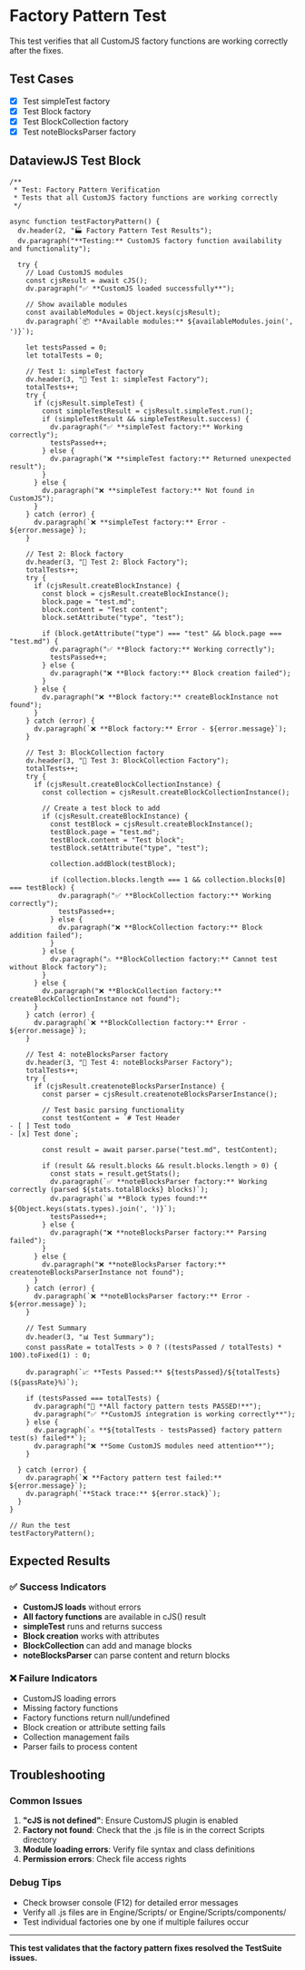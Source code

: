 # Factory Pattern Test

This test verifies that all CustomJS factory functions are working correctly after the fixes.

## Test Cases
- [x] Test simpleTest factory
- [x] Test Block factory
- [x] Test BlockCollection factory
- [x] Test noteBlocksParser factory

## DataviewJS Test Block

```dataviewjs
/**
 * Test: Factory Pattern Verification
 * Tests that all CustomJS factory functions are working correctly
 */

async function testFactoryPattern() {
  dv.header(2, "🏭 Factory Pattern Test Results");
  dv.paragraph("**Testing:** CustomJS factory function availability and functionality");
  
  try {
    // Load CustomJS modules
    const cjsResult = await cJS();
    dv.paragraph("✅ **CustomJS loaded successfully**");
    
    // Show available modules
    const availableModules = Object.keys(cjsResult);
    dv.paragraph(`📦 **Available modules:** ${availableModules.join(', ')}`);
    
    let testsPassed = 0;
    let totalTests = 0;
    
    // Test 1: simpleTest factory
    dv.header(3, "🧪 Test 1: simpleTest Factory");
    totalTests++;
    try {
      if (cjsResult.simpleTest) {
        const simpleTestResult = cjsResult.simpleTest.run();
        if (simpleTestResult && simpleTestResult.success) {
          dv.paragraph("✅ **simpleTest factory:** Working correctly");
          testsPassed++;
        } else {
          dv.paragraph("❌ **simpleTest factory:** Returned unexpected result");
        }
      } else {
        dv.paragraph("❌ **simpleTest factory:** Not found in CustomJS");
      }
    } catch (error) {
      dv.paragraph(`❌ **simpleTest factory:** Error - ${error.message}`);
    }
    
    // Test 2: Block factory
    dv.header(3, "🧪 Test 2: Block Factory");
    totalTests++;
    try {
      if (cjsResult.createBlockInstance) {
        const block = cjsResult.createBlockInstance();
        block.page = "test.md";
        block.content = "Test content";
        block.setAttribute("type", "test");
        
        if (block.getAttribute("type") === "test" && block.page === "test.md") {
          dv.paragraph("✅ **Block factory:** Working correctly");
          testsPassed++;
        } else {
          dv.paragraph("❌ **Block factory:** Block creation failed");
        }
      } else {
        dv.paragraph("❌ **Block factory:** createBlockInstance not found");
      }
    } catch (error) {
      dv.paragraph(`❌ **Block factory:** Error - ${error.message}`);
    }
    
    // Test 3: BlockCollection factory
    dv.header(3, "🧪 Test 3: BlockCollection Factory");
    totalTests++;
    try {
      if (cjsResult.createBlockCollectionInstance) {
        const collection = cjsResult.createBlockCollectionInstance();
        
        // Create a test block to add
        if (cjsResult.createBlockInstance) {
          const testBlock = cjsResult.createBlockInstance();
          testBlock.page = "test.md";
          testBlock.content = "Test block";
          testBlock.setAttribute("type", "test");
          
          collection.addBlock(testBlock);
          
          if (collection.blocks.length === 1 && collection.blocks[0] === testBlock) {
            dv.paragraph("✅ **BlockCollection factory:** Working correctly");
            testsPassed++;
          } else {
            dv.paragraph("❌ **BlockCollection factory:** Block addition failed");
          }
        } else {
          dv.paragraph("⚠️ **BlockCollection factory:** Cannot test without Block factory");
        }
      } else {
        dv.paragraph("❌ **BlockCollection factory:** createBlockCollectionInstance not found");
      }
    } catch (error) {
      dv.paragraph(`❌ **BlockCollection factory:** Error - ${error.message}`);
    }
    
    // Test 4: noteBlocksParser factory
    dv.header(3, "🧪 Test 4: noteBlocksParser Factory");
    totalTests++;
    try {
      if (cjsResult.createnoteBlocksParserInstance) {
        const parser = cjsResult.createnoteBlocksParserInstance();
        
        // Test basic parsing functionality
        const testContent = `# Test Header
- [ ] Test todo
- [x] Test done`;
        
        const result = await parser.parse("test.md", testContent);
        
        if (result && result.blocks && result.blocks.length > 0) {
          const stats = result.getStats();
          dv.paragraph(`✅ **noteBlocksParser factory:** Working correctly (parsed ${stats.totalBlocks} blocks)`);
          dv.paragraph(`📊 **Block types found:** ${Object.keys(stats.types).join(', ')}`);
          testsPassed++;
        } else {
          dv.paragraph("❌ **noteBlocksParser factory:** Parsing failed");
        }
      } else {
        dv.paragraph("❌ **noteBlocksParser factory:** createnoteBlocksParserInstance not found");
      }
    } catch (error) {
      dv.paragraph(`❌ **noteBlocksParser factory:** Error - ${error.message}`);
    }
    
    // Test Summary
    dv.header(3, "📊 Test Summary");
    const passRate = totalTests > 0 ? ((testsPassed / totalTests) * 100).toFixed(1) : 0;
    
    dv.paragraph(`📈 **Tests Passed:** ${testsPassed}/${totalTests} (${passRate}%)`);
    
    if (testsPassed === totalTests) {
      dv.paragraph("🎉 **All factory pattern tests PASSED!**");
      dv.paragraph("✅ **CustomJS integration is working correctly**");
    } else {
      dv.paragraph(`⚠️ **${totalTests - testsPassed} factory pattern test(s) failed**`);
      dv.paragraph("❌ **Some CustomJS modules need attention**");
    }
    
  } catch (error) {
    dv.paragraph(`❌ **Factory pattern test failed:** ${error.message}`);
    dv.paragraph(`**Stack trace:** ${error.stack}`);
  }
}

// Run the test
testFactoryPattern();
```

## Expected Results

### ✅ Success Indicators
- **CustomJS loads** without errors
- **All factory functions** are available in cJS() result
- **simpleTest** runs and returns success
- **Block creation** works with attributes
- **BlockCollection** can add and manage blocks
- **noteBlocksParser** can parse content and return blocks

### ❌ Failure Indicators
- CustomJS loading errors
- Missing factory functions
- Factory functions return null/undefined
- Block creation or attribute setting fails
- Collection management fails
- Parser fails to process content

## Troubleshooting

### Common Issues
1. **"cJS is not defined"**: Ensure CustomJS plugin is enabled
2. **Factory not found**: Check that the .js file is in the correct Scripts directory
3. **Module loading errors**: Verify file syntax and class definitions
4. **Permission errors**: Check file access rights

### Debug Tips
- Check browser console (F12) for detailed error messages
- Verify all .js files are in Engine/Scripts/ or Engine/Scripts/components/
- Test individual factories one by one if multiple failures occur

---

**This test validates that the factory pattern fixes resolved the TestSuite issues.**
